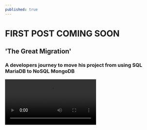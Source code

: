```yaml
---
published: true
---
```

# FIRST POST COMING SOON

## 'The Great Migration' 

### A developers journey to move his project from using SQL MariaDB to NoSQL MongoDB

![](VID.mp4)